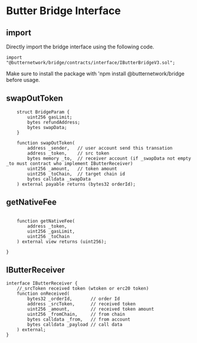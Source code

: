# Butter Bridge Interface

## import

Directly import the bridge interface using the following code.
```solidity
import "@butternetwork/bridge/contracts/interface/IButterBridgeV3.sol";
```
Make sure to install the package with 'npm install @butternetwork/bridge before usage.

## swapOutToken

```solidity
    struct BridgeParam {
        uint256 gasLimit;
        bytes refundAddress;
        bytes swapData;
    }

    function swapOutToken(
        address _sender,   // user account send this transation
        address _token,    // src token
        bytes memory _to,  // receiver account (if _swapData not empty _to must contract who implement IButterReceiver)
        uint256 _amount,   // token amount
        uint256 _toChain,  // target chain id
        bytes calldata _swapData
    ) external payable returns (bytes32 orderId);

```

## getNativeFee

```solidity

    function getNativeFee(
        address _token,
        uint256 _gasLimit,
        uint256 _toChain
    ) external view returns (uint256);

}

```

## IButterReceiver

```solidity
interface IButterReceiver {
    //_srcToken received token (wtoken or erc20 token)
    function onReceived(
        bytes32 _orderId,       // order Id
        address _srcToken,      // received token
        uint256 _amount,        // received token amount
        uint256 _fromChain,     // from chain
        bytes calldata _from,   // from account
        bytes calldata _payload // call data
    ) external;
}
```